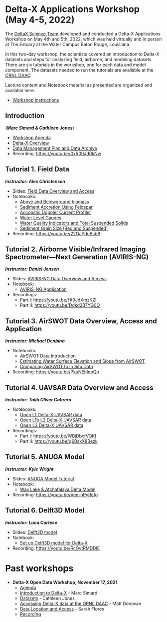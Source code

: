 #  Delta-X Applications Workshop (May 4-5, 2022)

The [DeltaX Science Team](https://deltax.jpl.nasa.gov/) developed and conducted a Delta-X Applications Workshop on May 4th and 5th, 2022, which was held virtually and in person at The Estuary at the Water Campus Baton Rouge, Louisiana.

In this two-day workshop, the scientists covered an introduction to Delta-X datasets and steps for analyzing field, airborne, and modeling datasets. There are six tutorials in the workshop, one for each data and model component. The datasets needed to run the tutorials are available at the [ORNL DAAC](https://daac.ornl.gov/deltax).

Lecture content and Notebook material as presented are organized and available here.

- [Workshop Instructions](tutorials/Final_DeltaX_Applications_Workshop_Instructions_re.pdf)

## Introduction 
(***Marc Simard & Cathleen Jones***)
- [Workshop Agenda](slides/DeltaX_Intro_Apps_Workshop_Zheng.pdf)
- [Delta-X Overview](slides/DeltaX_Overview_Apps_Workshop_Simard.pdf)
- [Data Management Plan and Data Archive](slides/DeltaX_DataOverview_Apps_Workshop_Jones.pdf)
- Recording: https://youtu.be/0xR00Jd0kNw

## Tutorial 1. Field Data
***Instructor: Alex Christensen***
- Slides: [Field Data Overview and Access](slides/DeltaX_FieldData_Apps_Workshop_Christensen.pdf)
- Notebooks:
  - [Above and Belowground biomass](tutorials/DeltaXWorkshop_Field/notebooks_V2/Module1_Biomass.ipynb)
  - [Sediment Accretion Using Feldspar](tutorials/DeltaXWorkshop_Field/notebooks_V2/Module_2_Sediment_Accretion.ipynb)
  - [Accoustic Doppler Current Profiler](tutorials/DeltaXWorkshop_Field/notebooks_V2/Module3_ADCP.ipynb)
  - [Water Level Gauges](tutorials/DeltaXWorkshop_Field/notebooks_V2/Module4_Gauges.ipynb)
  - [Water Quality Indicators and Total Suspended Solids](tutorials/DeltaXWorkshop_Field/notebooks_V2/Module5_Water_Quality.ipynb)
  - [Sediment Grain Size (Bed and Suspended)](tutorials/DeltaXWorkshop_Field/notebooks_V2/Module6_Grain_Size.ipynb)
 - Recording: https://youtu.be/22OaPduBsb8


## Tutorial 2. Airborne Visible/Infrared Imaging Spectrometer—Next Generation (AVIRIS-NG)
***Instructor: Daniel Jensen***
- Slides: [AVIRIS-NG Data Overview and Access](slides/DeltaX_AVIRISNG_Apps_Workshop_Jensen.pdf)
- Notebook:
  - [AVIRIS-NG Application](tutorials/DeltaX_Workshop_AVIRIS-NG/DeltaX_OpenDataWorkshop_AVIRIS-NG.ipynb)
- Recordings: 
  - Part I: https://youtu.be/Ht9JdXmzKZI
  - Part II: https://youtu.be/Ddkd2B7YG0Q

## Tutorial 3. AirSWOT Data Overview, Access and Application
***Instructor: Michael Denbina***
- Notebooks:
  - [AirSWOT Data Introduction](tutorials/DeltaX_Applications_Workshop_AirSWOT/1_AirSWOT_Data_Introduction.ipynb)
  - [Estimating Water Surface Elevation and Slope from AirSWOT](tutorials/DeltaX_Applications_Workshop_AirSWOT/2_Estimating_Water_Surface_Elevation_and_Slope_from_AirSWOT.ipynb)
  - [Comparing AirSWOT to In Situ Data](tutorials/DeltaX_Applications_Workshop_AirSWOT/3_Comparing_AirSWOT_to_In_Situ_Data.ipynb)
- Recording: https://youtu.be/PkuNEhInoQo

## Tutorial 4. UAVSAR Data Overview and Access
***Instructor: Talib Oliver Cabrera***
- Notebooks:
  - [Open L1 Delta-X UAVSAR data](tutorials/deltax_applications_workshop/deltax_l1_slc.ipynb)
  - [Open L1b L2 Delta-X UAVSAR data](tutorials/deltax_applications_workshop/deltax_l1b_l2_interferograms.ipynb)
  - [Open L3 Delta-X UAVSAR data](tutorials/deltax_applications_workshop/deltax_l3_wlc_time_steps.ipynb)
- Recordings:
  - Part I: https://youtu.be/WBjDbxfVQKI
  - Part II: https://youtu.be/q6BsxX8Bezk

## Tutorial 5. ANUGA Model
***Instructor: Kyle Wright***
- Slides: [ANUGA Model Tutorial](slides/DeltaX_ANUGA_Apps_Workshop_Wright.pdf)
- Notebook:
  - [Wax Lake & Atchafalaya Delta Model](tutorials/ANUGA_DXWorkshop)
- Recording: https://youtu.be/Vee-pPyRefg

## Tutorial 6. Delft3D Model
***Instructor: Luca Cortese***
- Slides: [Delft3D model](slides/DeltaX_Delft3d_Apps_Workshop_Cortese.pdf)
- Notebook:
  - [Set up Delft3D model for Delta-X](tutorials/Delft3D)
- Recording: https://youtu.be/RcGytRMDDIE
  
# Past workshops
 - **Delta-X Open Data Workshop, November 17, 2021**
   - [Agenda](DeltaX_2021/2021_Delta-X_Open_Data_Workshop_Agenda.pdf)
   - [Introduction to Delta-X](DeltaX_2021/2021_Delta-X_Open_Data_Workshop_Introduction.pdf) - Marc Simard
   - [Datasets](DeltaX_2021/2021_Delta-X_Open_Data_Workshop_Datasets.pdf) - Cathleen Jones
   - [Accessing Delta-X data at the ORNL DAAC](DeltaX_2021/2021_Delta-X_Open_Data_Workshop_ORNL_DAAC.pdf) - Matt Donovan
   - [Data Location and Access](DeltaX_2021/2021_Delta-X_Open_Data_Workshop_Website.pdf) - Sarah Flores
   - [Recording](https://deltax.jpl.nasa.gov/science/presentations/2021-open-data-workshop/2021_Delta-X_Open_Data_Workshop_webex_recording.mp4)
